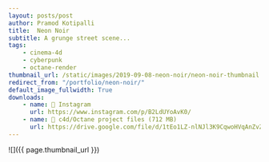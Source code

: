 ```yaml
---
layout: posts/post
author: Pramod Kotipalli
title:  Neon Noir
subtitle: A grunge street scene...
tags:
    - cinema-4d
    - cyberpunk
    - octane-render
thumbnail_url: /static/images/2019-09-08-neon-noir/neon-noir-thumbnail.png
redirect_from: "/portfolio/neon-noir/"
default_image_fullwidth: True
downloads:
    - name: 📸 Instagram
      url: https://www.instagram.com/p/B2LdUYoAvK0/
    - name: 🎥 c4d/Octane project files (712 MB)
      url: https://drive.google.com/file/d/1tEo1LZ-nlNJl3K9CqwoHVqAnZvZkpnyl/view?usp=sharing
---
```


![]({{ page.thumbnail_url }})
